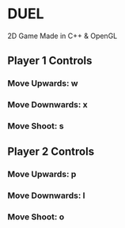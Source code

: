 # DUEL
2D Game Made in C++ &amp; OpenGL

## Player 1 Controls
### Move Upwards: w
### Move Downwards: x 
### Move Shoot: s

## Player 2 Controls
### Move Upwards: p 
### Move Downwards: l
### Move Shoot: o

